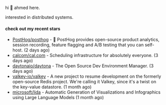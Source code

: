 hi 👋 ahmed here.

interested in distributed systems.

#### check out my recent stars

- [PostHog/posthog](https://github.com/PostHog/posthog) - 🦔 PostHog provides open-source product analytics, session recording, feature flagging and A/B testing that you can self-host. (2 days ago)
- [calcom/cal.com](https://github.com/calcom/cal.com) - Scheduling infrastructure for absolutely everyone. (3 days ago)
- [daytonaio/daytona](https://github.com/daytonaio/daytona) - The Open Source Dev Environment Manager. (3 days ago)
- [valkey-io/valkey](https://github.com/valkey-io/valkey) - A new project to resume development on the formerly open-source Redis project. We&#39;re calling it Valkey, since it&#39;s a twist on the key-value datastore. (1 month ago)
- [microsoft/lida](https://github.com/microsoft/lida) - Automatic Generation of Visualizations and Infographics using Large Language Models (1 month ago)


